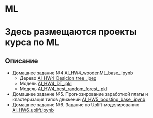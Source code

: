 # ML
# Здесь размещаются проекты курса по ML

## Описание
- Домашнее задание №4 [AI_HW4_woodenML_base_.ipynb](AI_HW4_woodenML_base_.ipynb)
  - Дерево [AI_HW4_Desicion_tree_.jpeg](AI_HW4_Desicion_tree_.jpeg)
  - Модель [AI_HW4_DT_.pkl](AI_HW4_DT_.pkl)
  - Модель [AI_HW4_best_random_forest_.pkl](AI_HW4_best_random_forest_.pkl)
- Домашнее задание №5. Прогнозирование заработной платы и кластеризация типов движений [AI_HW5_boosting_base_.ipynb](AI_HW5_boosting_base_.ipynb)
- Домашнее задание №6. Задание по Uplift-моделированию [AI_HW6_uplift.ipynb](AI_HW6_uplift.ipynb)
